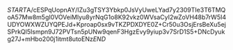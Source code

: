 $START$A/cESPqUopnAY/IZu3gTSY3Ybkp0JsVyUweLYad7y2309TIe3T6TMQoA57Mw8m5gI0VOVeiMlyu8yrNqG1o8K92vkz0WVsaCyI2wZoVH48b7rW5I4UDYOWXWZUYQPEJd+Kproap0sx9vTKZPDXDYE0Z+Cr50u3OsjErsBeXu5ejSPrkQl5Ismpn9J72PVTsn5pUNw9qenF3HgzEvy9yiup3v7SrD1S5+DNcDyukg27J+mHbo200j1itmt8utoENz$END$